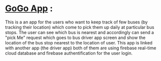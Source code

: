 # [GoGo App](https://amitkvikram.github.io/GogoNew/) :
This is a an app for the users who want to keep track of few buses (by tracking their location) which come to pick them up daily at particular bus stops. 
The user can see which bus is nearest and accordingly can send a "pick Me" request which goes to bus driver app screen 
and show the location of the bus stop nearest to the location of user. This app is linked with another app (the driver app)
both of them are using  firebase real-time cloud database and firebase authentification for the user login.
